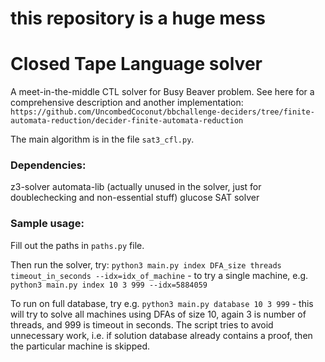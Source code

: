 # this repository is a huge mess

# Closed Tape Language solver

A meet-in-the-middle CTL solver for Busy Beaver problem.
See here for a comprehensive description and another implementation:
`https://github.com/UncombedCoconut/bbchallenge-deciders/tree/finite-automata-reduction/decider-finite-automata-reduction`

The main algorithm is in the file `sat3_cfl.py`.
### Dependencies: 
z3-solver
automata-lib (actually unused in the solver, just for doublechecking and non-essential stuff)
glucose SAT solver

### Sample usage: 
Fill out the paths in `paths.py` file. 

Then run the solver, try:
`python3 main.py index DFA_size threads timeout_in_seconds --idx=idx_of_machine` - to try a single machine, e.g.
`python3 main.py index 10 3 999 --idx=5884059` 

To run on full database, try e.g.
`python3 main.py database 10 3 999` - this will try to solve all machines using DFAs of size 10, again 3 is number of threads, and 999 is timeout in seconds. The script tries to avoid unnecessary work, i.e. if solution database already contains a proof, then the particular machine is skipped.
